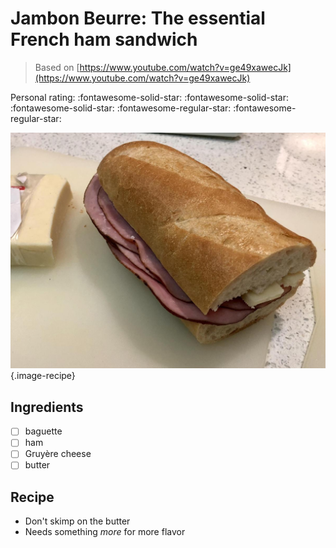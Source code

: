 # Jambon Beurre: The essential French ham sandwich

> Based on [https://www.youtube.com/watch?v=ge49xawecJk](https://www.youtube.com/watch?v=ge49xawecJk)

<!-- {cts} rating=3; (User can specify rating on scale of 1-5) -->

Personal rating: :fontawesome-solid-star: :fontawesome-solid-star: :fontawesome-solid-star: :fontawesome-regular-star: :fontawesome-regular-star:

<!-- {cte} -->

<!-- {cts} name_image=jambon_beurre.jpg; (User can specify image name) -->

![jambon_beurre.jpg](./jambon_beurre.jpg){.image-recipe}

<!-- {cte} -->

## Ingredients

- [ ] baguette
- [ ] ham
- [ ] Gruyère cheese
- [ ] butter

## Recipe

- Don't skimp on the butter
- Needs something *more* for more flavor
